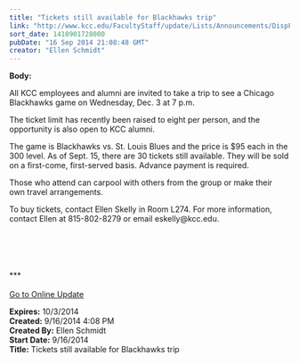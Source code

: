 ```yaml
---
title: "Tickets still available for Blackhawks trip"
link: "http://www.kcc.edu/FacultyStaff/update/Lists/Announcements/DispForm.aspx?ID=1629"
sort_date: 1410901728000
pubDate: "16 Sep 2014 21:08:48 GMT"
creator: "Ellen Schmidt"
---
```


<div><b>Body:</b> <div class="ExternalClassB5A548C5DD05451DBE281FE1250C6978"><p>​All KCC employees and alumni are invited to take a trip to see a Chicago Blackhawks game on Wednesday, Dec. 3 at 7 p.m.</p>
<p>The ticket limit has recently been raised to eight per person, and the opportunity is also open to KCC alumni. </p>
<p>The game is Blackhawks vs. St. Louis Blues and the price is $95 each in the 300 level. As of Sept. 15, there are 30 tickets still available. They will be sold on a first-come, first-served basis. Advance payment is required. </p>
<p>Those who attend can carpool with others from the group or make their own travel arrangements.</p>
<p>To buy tickets, contact Ellen Skelly in Room L274. For more information, contact Ellen at 815-802-8279 or email eskelly@kcc.edu.<br /> <br /> <br /><br /> <br /> <br />***<br /> <br /><a href="/update">Go to Online Update</a><br /></p></div></div>
<div><b>Expires:</b> 10/3/2014</div>
<div><b>Created:</b> 9/16/2014 4:08 PM</div>
<div><b>Created By:</b> Ellen Schmidt</div>
<div><b>Start Date:</b> 9/16/2014</div>
<div><b>Title:</b> Tickets still available for Blackhawks trip</div>
